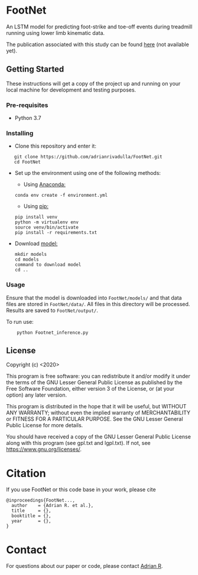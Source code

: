 # FootNet

An LSTM model for predicting foot-strike and toe-off events during treadmill running using lower limb kinematic data.

The publication associated with this study can be found [here](link2pub) (not available yet).

## Getting Started

These instructions will get a copy of the project up and running on your local machine for development and testing purposes.

### Pre-requisites

- Python 3.7

### Installing

- Clone this repository and enter it:

```Shell
   git clone https://github.com/adrianrivadulla/FootNet.git
   cd FootNet
   ```

- Set up the environment using one of the following methods:

    - Using [Anaconda:](https://www.anaconda.com/distribution/)

     ```Shell
     conda env create -f environment.yml
     ```

    - Using [pip:](https://pip.pypa.io/en/stable/installing/)

    ```Shell
    pip install venv
    python -m virtualenv env
    source venv/bin/activate
    pip install -r requirements.txt
    ```

- Download [model:](https://drive.google.com/uc?export=download&id=1pw37mEnt1xdn6EQvulYimjdGGxqu0C1u)

    ```Shell
    mkdir models
    cd models
    command to download model
    cd ..
    ```

### Usage

Ensure that the model is downloaded into ```FootNet/models/``` and that data files are stored in ```FootNet/data/```. All files in this directory will be processed. Results are saved to ```FootNet/output/```.

To run use:

```Shell
    python Footnet_inference.py
```

## License


Copyright (c) <2020> <Adrian R Rivadulla>

This program is free software: you can redistribute it and/or modify it under the terms of the GNU Lesser General Public License as published by the Free Software Foundation, either version 3 of the License, or (at your option) any later version.

This program is distributed in the hope that it will be useful, but WITHOUT ANY WARRANTY; without even the implied warranty of MERCHANTABILITY or FITNESS FOR A PARTICULAR PURPOSE. See the GNU Lesser General Public License for more details.

You should have received a copy of the GNU Lesser General Public License along with this program (see gpl.txt and lgpl.txt). If not, see <https://www.gnu.org/licenses/>.


# Citation
If you use FootNet or this code base in your work, please cite

```
@inproceedings{FootNet...,
  author    = {Adrian R. et al.},
  title     = {},
  booktitle = {},
  year      = {},
}
```


# Contact
For questions about our paper or code, please contact [Adrian R](mailto:arr43@bath.ac.uk).
